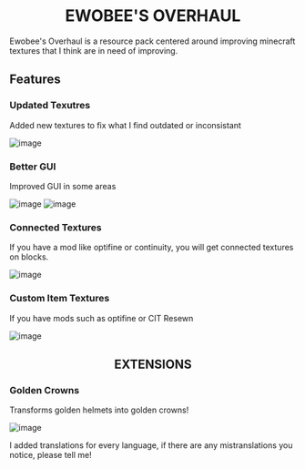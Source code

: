 <h1 align="center">EWOBEE'S OVERHAUL</h1>
Ewobee's Overhaul is a resource pack centered around improving minecraft textures that I think are in need of improving.
<h2>Features</h1>
<h3>Updated Texutres</h3>
Added new textures to fix what I find outdated or inconsistant

![image](https://github.com/ewobee/Ewobees-Overhaul/assets/80922756/a9bcb5eb-4cc3-4c44-8855-b389ab57cd0e)

<h3>Better GUI</h3>
Improved GUI in some areas

![image](https://github.com/ewobee/Ewobees-Overhaul/assets/80922756/8f8df04c-5ebb-415d-90b9-9d499358cf7f)
![image](https://github.com/ewobee/Ewobees-Overhaul/assets/80922756/3c4d3948-c555-428b-98eb-4d6f5e389724)

<h3>Connected Textures</h3>
If you have a mod like optifine or continuity, you will get connected textures on blocks.

![image](https://github.com/ewobee/Ewobees-Overhaul/assets/80922756/8ac18eee-afb7-426e-b8b9-e38f40902a9a)

<h3>Custom Item Textures</h3>
If you have mods such as optifine or CIT Resewn

![image](https://github.com/ewobee/Ewobees-Overhaul/assets/80922756/f6619f77-35b9-4b66-b333-0de93563706d)

<h2 align="center">EXTENSIONS</h2>
<h3>Golden Crowns</h3>
Transforms golden helmets into golden crowns!

![image](https://github.com/ewobee/Ewobees-Overhaul/assets/80922756/272a19e1-fb41-4fe2-8846-4c41f5178b91)

I added translations for every language, if there are any mistranslations you notice, please tell me!
